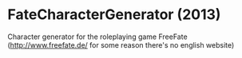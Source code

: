 # FateCharacterGenerator (2013)
Character generator for the roleplaying game FreeFate (http://www.freefate.de/ for some reason there's no english website)
